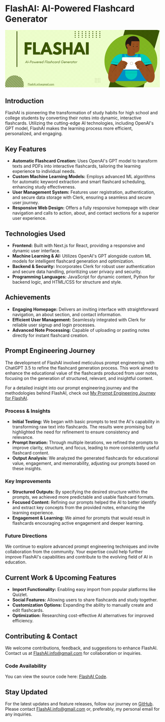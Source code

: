 # FlashAI: AI-Powered Flashcard Generator

![FlashAI Prompt Engineering](images/FlashAI_Banner.gif)

## Introduction

FlashAI is pioneering the transformation of study habits for high school and college students by converting their notes into dynamic, interactive flashcards. Utilizing the cutting-edge AI technologies, including OpenAI's GPT model, FlashAI makes the learning process more efficient, personalized, and engaging.

## Key Features

- **Automatic Flashcard Creation:** Uses OpenAI's GPT model to transform texts and PDFs into interactive flashcards, tailoring the learning experience to individual needs.
- **Custom Machine Learning Models:** Employs advanced ML algorithms for automatic keyword extraction and smart flashcard scheduling, enhancing study effectiveness.
- **User Management System:** Features user registration, authentication, and secure data storage with Clerk, ensuring a seamless and secure user journey.
- **Responsive Web Design:** Offers a fully responsive homepage with clear navigation and calls to action, about, and contact sections for a superior user experience.

## Technologies Used

- **Frontend:** Built with Next.js for React, providing a responsive and dynamic user interface.
- **Machine Learning & AI:** Utilizes OpenAI's GPT alongside custom ML models for intelligent flashcard generation and optimization.
- **Backend & Security:** Incorporates Clerk for robust user authentication and secure data handling, prioritizing user privacy and security.
- **Programming Languages:** JavaScript for dynamic content, Python for backend logic, and HTML/CSS for structure and style.

## Achievements

- **Engaging Homepage:** Delivers an inviting interface with straightforward navigation, an about section, and contact information.
- **Efficient User Management:** Seamlessly integrated with Clerk for reliable user signup and login processes.
- **Advanced Note Processing:** Capable of uploading or pasting notes directly for instant flashcard creation.

## Prompt Engineering Journey

The development of FlashAI involved meticulous prompt engineering with ChatGPT 3.5 to refine the flashcard generation process. This work aimed to enhance the educational value of the flashcards produced from user notes, focusing on the generation of structured, relevant, and insightful content.

For a detailed insight into our prompt engineering journey and the methodologies behind FlashAI, check out [My Prompt Engineering Journey for FlashAI](/My%20Prompt%20Engineering%20Journey%20for%20FlashAI.md).

### Process & Insights

- **Initial Testing:** We began with basic prompts to test the AI's capability in transforming raw text into flashcards. The results were promising but highlighted the need for refinement to ensure consistency and relevance.
- **Prompt Iteration:** Through multiple iterations, we refined the prompts to improve clarity, structure, and focus, leading to more consistently useful flashcard content.
- **Output Analysis:** We analyzed the generated flashcards for educational value, engagement, and memorability, adjusting our prompts based on these insights.

### Key Improvements

- **Structured Outputs:** By specifying the desired structure within the prompts, we achieved more predictable and usable flashcard formats.
- **Focused Content:** Refining our prompts helped the AI to better identify and extract key concepts from the provided notes, enhancing the learning experience.
- **Engagement & Learning:** We aimed for prompts that would result in flashcards encouraging active engagement and deeper learning.

### Future Directions

We continue to explore advanced prompt engineering techniques and invite collaboration from the community. Your expertise could help further improve FlashAI's capabilities and contribute to the evolving field of AI in education.

## Current Work & Upcoming Features

- **Import Functionality:** Enabling easy import from popular platforms like Quizlet.
- **Social Features:** Allowing users to share flashcards and study together.
- **Customization Options:** Expanding the ability to manually create and edit flashcards.
- **Optimization:** Researching cost-effective AI alternatives for improved efficiency.

## Contributing & Contact

We welcome contributions, feedback, and suggestions to enhance FlashAI. Contact us at FlashAI.info@gmail.com for collaboration or inquiries.

### Code Availability

You can view the source code here: [FlashAI Code](https://github.com/DilrajS/FlashAI_Project_Demo). 

## Stay Updated

For the latest updates and feature releases, follow our journey on [GitHub](https://github.com/DilrajS/FlashAI). 
Please contact FlashAI.info@gmail.com or, preferably, my personal email for any inquiries.
